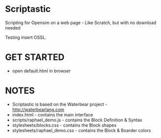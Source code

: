 # Scriptastic
Scripting for Opensim on a web page - Like Scratch, but with no download needed

Testing insert OSSL.


# GET STARTED

* open default.html in browser


# NOTES

* Scriptastic is based on the Waterbear project - http://waterbearlang.com
* index.html - contains the main interface
* scripts/raphael_demo.js  - contains the Block Definition & Syntax
* stylesheets/blocks.css - contains the Block shapes
* stylesheets/raphael_demo.css  - contains the Block & Boarder colors

